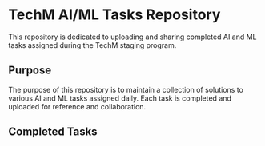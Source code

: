 # TechM AI/ML Tasks Repository

This repository is dedicated to uploading and sharing completed AI and ML tasks assigned during the TechM staging program.

## Purpose

The purpose of this repository is to maintain a collection of solutions to various AI and ML tasks assigned daily. Each task is completed and uploaded for reference and collaboration.

## Completed Tasks
